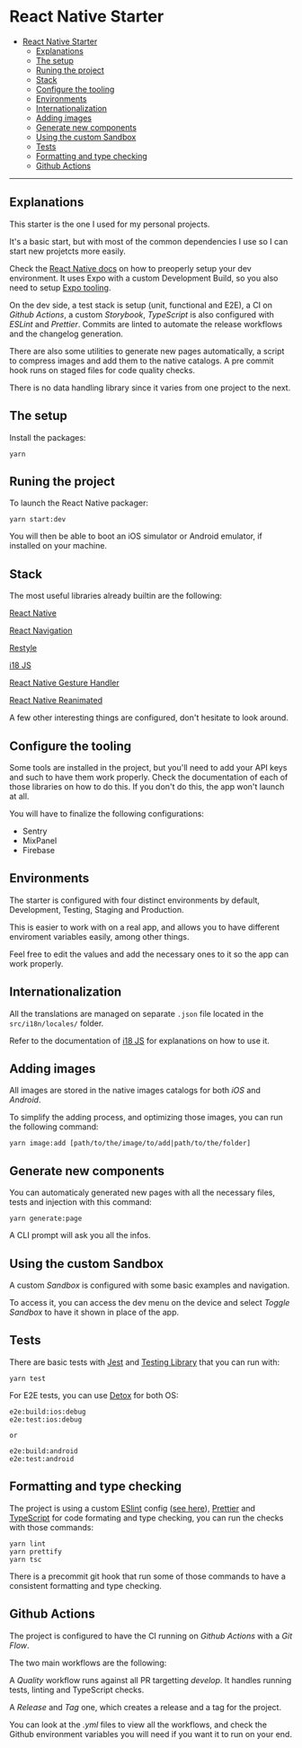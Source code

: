 # React Native Starter

- [React Native Starter](#react-native-starter)
  - [Explanations](#explanations)
  - [The setup](#the-setup)
  - [Runing the project](#runing-the-project)
  - [Stack](#stack)
  - [Configure the tooling](#configure-the-tooling)
  - [Environments](#environments)
  - [Internationalization](#internationalization)
  - [Adding images](#adding-images)
  - [Generate new components](#generate-new-components)
  - [Using the custom Sandbox](#using-the-custom-sandbox)
  - [Tests](#tests)
  - [Formatting and type checking](#formatting-and-type-checking)
  - [Github Actions](#github-actions)

---

## Explanations

This starter is the one I used for my personal projects.

It's a basic start, but with most of the common dependencies I use so I can start new projetcts more easily.

Check the [React Native docs](https://reactnative.dev/docs/environment-setup) on how to preoperly setup your dev environment. It uses Expo with a custom Development Build, so you also need to setup [Expo tooling](https://docs.expo.dev/).

On the dev side, a test stack is setup (unit, functional and E2E), a CI on _Github Actions_, a custom _Storybook_, _TypeScript_ is also configured with _ESLint_ and _Prettier_. Commits are linted to automate the release workflows and the changelog generation.

There are also some utilities to generate new pages automatically, a script to compress images and add them to the native catalogs. A pre commit hook runs on staged files for code quality checks.

There is no data handling library since it varies from one project to the next.

## The setup

Install the packages:

```
yarn
```

## Runing the project

To launch the React Native packager:

```
yarn start:dev
```

You will then be able to boot an iOS simulator or Android emulator, if installed on your machine.

## Stack

The most useful libraries already builtin are the following:

[React Native](https://facebook.github.io/react-native/)

[React Navigation](https://reactnavigation.org/)

[Restyle](https://github.com/Shopify/restyle/)

[i18 JS](https://github.com/fnando/i18n-js/)

[React Native Gesture Handler](https://docs.swmansion.com/react-native-gesture-handler/)

[React Native Reanimated](https://docs.swmansion.com/react-native-reanimated/)

A few other interesting things are configured, don't hesitate to look around.

## Configure the tooling

Some tools are installed in the project, but you'll need to add your API keys and such to have them work properly. Check the documentation of each of those libraries on how to do this. If you don't do this, the app won't launch at all.

You will have to finalize the following configurations:

- Sentry
- MixPanel
- Firebase

## Environments

The starter is configured with four distinct environments by default, Development, Testing, Staging and Production.

This is easier to work with on a real app, and allows you to have different enviroment variables easily, among other things.

Feel free to edit the values and add the necessary ones to it so the app can work properly.

## Internationalization

All the translations are managed on separate `.json` file located in the `src/i18n/locales/` folder.

Refer to the documentation of [i18 JS](https://github.com/fnando/i18n-js/) for explanations on how to use it.

## Adding images

All images are stored in the native images catalogs for both _iOS_ and _Android_.

To simplify the adding process, and optimizing those images, you can run the following command:

```
yarn image:add [path/to/the/image/to/add|path/to/the/folder]
```

## Generate new components

You can automaticaly generated new pages with all the necessary files, tests and injection with this command:

```
yarn generate:page
```

A CLI prompt will ask you all the infos.

## Using the custom Sandbox

A custom _Sandbox_ is configured with some basic examples and navigation.

To access it, you can access the dev menu on the device and select _Toggle Sandbox_ to have it shown in place of the app.

## Tests

There are basic tests with [Jest](https://jestjs.io/) and [Testing Library](https://testing-library.com/) that you can run with:

```
yarn test
```

For E2E tests, you can use [Detox](https://github.com/wix/Detox) for both OS:

```
e2e:build:ios:debug
e2e:test:ios:debug

or

e2e:build:android
e2e:test:android
```

## Formatting and type checking

The project is using a custom [ESlint](https://eslint.org/) config ([see here](https://github.com/tsyirvo/eslint-config-tsyirvo-react-native)), [Prettier](https://prettier.io/) and [TypeScript](https://www.typescriptlang.org/) for code formating and type checking, you can run the checks with those commands:

```
yarn lint
yarn prettify
yarn tsc
```

There is a precommit git hook that run some of those commands to have a consistent formatting and type checking.

## Github Actions

The project is configured to have the CI running on _Github Actions_ with a _Git Flow_.

The two main workflows are the following:

A _Quality_ workflow runs against all PR targetting _develop_. It handles running tests, linting and TypeScript checks.

A _Release_ and _Tag_ one, which creates a release and a tag for the project.

You can look at the _.yml_ files to view all the workflows, and check the Github environment variables you will need if you want it to run on your end.
